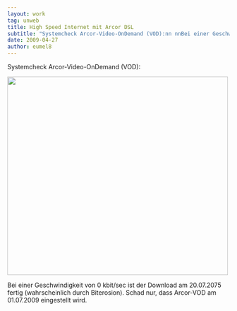 ```yaml
---
layout: work
tag: unweb
title: High Speed Internet mit Arcor DSL
subtitle: "Systemcheck Arcor-Video-OnDemand (VOD):nn nnBei einer Geschwindigkeit von 0 kbit/sec ist der Download am 20.07.2075 fertig (wahrscheinlich durch Biterosion). Schad nur, dass Arcor-VOD am 01.07.2009 eingestellt wird."
date: 2009-04-27
author: eumel8
---
```


Systemcheck Arcor-Video-OnDemand (VOD):

<div class="image_block"><img src="http://blog.eumelnet.de/blogs/media/blogs/blog/unweb/arcorvod.jpg" alt="" title="" width="500" height="449" /></div> 

Bei einer Geschwindigkeit von 0 kbit/sec ist der Download am 20.07.2075 fertig (wahrscheinlich durch Biterosion). Schad nur, dass Arcor-VOD am 01.07.2009 eingestellt wird.
